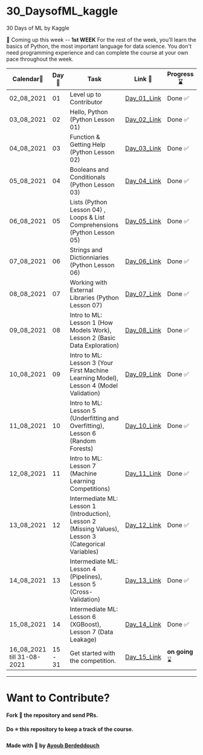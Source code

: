 # 30_DaysofML_kaggle
30 Days of ML by Kaggle 

👀 Coming up this week -- __1st WEEK__
For the rest of the week, you’ll learn the basics of Python, the most important language for data science. 
You don't need programming experience and can complete the course at your own pace throughout the week.

|Calendar📅 |Day📆 |Task |Link 🔗|Progress⌛ |
|------|------|-----|--------|-----------|
|02_08_2021|01|Level up to Contributor|[Day_01_Link](https://github.com/ayoub-berdeddouch/30_DaysofML_kaggle/blob/main/Day_01.md)|Done ✅ |
|03_08_2021|02|Hello, Python (Python Lesson 01)|[Day_02_Link]()|Done ✅ |
|04_08_2021|03|Function & Getting Help (Python Lesson 02)|[Day_03_Link]()| Done ✅|
|05_08_2021|04|Booleans and Conditionals (Python Lesson 03)|[Day_04_Link]()|Done ✅ |
|06_08_2021|05|Lists (Python Lesson 04) , Loops & List Comprehensions (Python Lesson 05)|[Day_05_Link]()| Done ✅|
|07_08_2021|06|Strings and Dictionniaries (Python Lesson 06)|[Day_06_Link]()|Done ✅ |
|08_08_2021|07|Working with External Libraries (Python Lesson 07)|[Day_07_Link]()|Done ✅ |
|09_08_2021|08|Intro to ML: Lesson 1 (How Models Work), Lesson 2 (Basic Data Exploration)|[Day_08_Link]()|Done ✅ |
|10_08_2021|09|Intro to ML: Lesson 3 (Your First Machine Learning Model), Lesson 4 (Model Validation)|[Day_09_Link]()|Done ✅|
|11_08_2021|10|Intro to ML: Lesson 5 (Underfitting and Overfitting), Lesson 6 (Random Forests)|[Day_10_Link]()|Done ✅ |
|12_08_2021|11|Intro to ML: Lesson 7 (Machine Learning Competitions)|[Day_11_Link]()|Done ✅ |
|13_08_2021|12|Intermediate ML: Lesson 1 (Introduction), Lesson 2 (Missing Values), Lesson 3 (Categorical Variables)|[Day_12_Link]()|Done ✅ |
|14_08_2021|13|Intermediate ML: Lesson 4 (Pipelines), Lesson 5 (Cross-Validation)|[Day_13_Link]()|Done ✅ |
|15_08_2021|14|Intermediate ML: Lesson 6 (XGBoost), Lesson 7 (Data Leakage)|[Day_14_Link]()|Done ✅ |
|16_08_2021 till 31-08-2021|15 - 31|Get started with the competition.|[Day_15_Link]()|**on going** ⌛ |




-------------------

# Want to Contribute?
#### Fork 🍴 the repository and send PRs.
 
#### Do :star: this repository to keep a track of the course. 
 
#### Made with 💟 by [Ayoub Berdeddouch](https://github.com/ayoub-berdeddouch)
 
